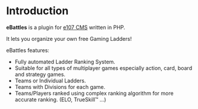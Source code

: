 # Introduction #

**eBattles** is a plugin for [e107 CMS](http://e107.org/news.php) written in PHP.

It lets you organize your own free Gaming Ladders!

eBattles features:
  * Fully automated Ladder Ranking System.
  * Suitable for all types of multiplayer games especially action, card, board and strategy games.
  * Teams or Individual Ladders.
  * Teams with Divisions for each game.
  * Teams/Players ranked using complex ranking algorithm for more accurate ranking. (ELO, TrueSkill™ ...)